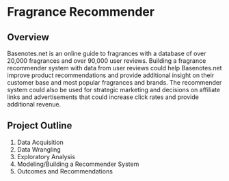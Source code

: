 # Fragrance Recommender

## Overview
Basenotes.net is an online guide to fragrances with a database of over 20,000 fragrances and over 90,000 user reviews. Building a fragrance recommender system with data from user reviews could help Basenotes.net improve product recommendations and provide additional insight on their customer base and most popular fragrances and brands. The recommender system could also be used for strategic marketing and decisions on affiliate links and advertisements that could increase click rates and provide additional revenue.

## Project Outline
1. Data Acquisition
2. Data Wrangling
3. Exploratory Analysis
4. Modeling/Building a Recommender System
5. Outcomes and Recommendations
